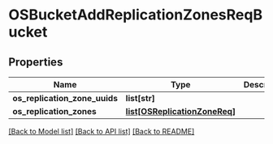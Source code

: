 # OSBucketAddReplicationZonesReqBucket

## Properties
Name | Type | Description | Notes
------------ | ------------- | ------------- | -------------
**os_replication_zone_uuids** | **list[str]** |  | [optional] 
**os_replication_zones** | [**list[OSReplicationZoneReq]**](OSReplicationZoneReq.md) |  | [optional] 

[[Back to Model list]](../README.md#documentation-for-models) [[Back to API list]](../README.md#documentation-for-api-endpoints) [[Back to README]](../README.md)


